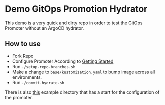 # Demo GitOps Promotion Hydrator

This demo is a very quick and dirty repo in order to test the GitOps Promoter without an ArgoCD hydrator.

## How to use

* Fork Repo
* Configure Promoter According to [Getting Started](https://argo-gitops-promoter.readthedocs.io/en/latest/getting-started/)
* Run `./setup-repo-branches.sh`
* Make a change to `base/kustomization.yaml` to bump image across all environments.
* Run `./commit-hydrate.sh`

There is also [this](https://github.com/zachaller/gitops-promoter-demo-hydrator/tree/main/example-gitops-promoter-resources) example directory
that has a start for the configuration of the promoter.
